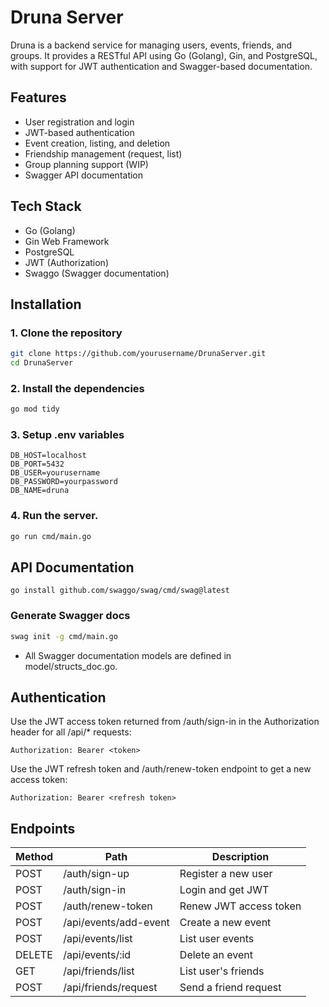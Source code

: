 # Druna Server

Druna is a backend service for managing users, events, friends, and groups. It provides a RESTful API using Go (Golang), Gin, and PostgreSQL, with support for JWT authentication and Swagger-based documentation.

## Features

- User registration and login
- JWT-based authentication
- Event creation, listing, and deletion
- Friendship management (request, list)
- Group planning support (WIP)
- Swagger API documentation

## Tech Stack

- Go (Golang)
- Gin Web Framework
- PostgreSQL
- JWT (Authorization)
- Swaggo (Swagger documentation)

## Installation

### 1. Clone the repository

```bash
git clone https://github.com/yourusername/DrunaServer.git
cd DrunaServer
```

### 2. Install the dependencies

```bash
go mod tidy
```

### 3. Setup .env variables

```
DB_HOST=localhost
DB_PORT=5432
DB_USER=yourusername
DB_PASSWORD=yourpassword
DB_NAME=druna
```

### 4. Run the server.

```bash
go run cmd/main.go
```

## API Documentation
```
go install github.com/swaggo/swag/cmd/swag@latest
```

### Generate Swagger docs
```bash
swag init -g cmd/main.go
```
- All Swagger documentation models are defined in model/structs_doc.go.

## Authentication
Use the JWT access token returned from /auth/sign-in in the Authorization header for all /api/* requests:

```
Authorization: Bearer <token>
```

Use the JWT refresh token and /auth/renew-token endpoint to get a new access token:

```
Authorization: Bearer <refresh token>
```

## Endpoints

| Method | Path                  | Description           |
| ------ | --------------------- | --------------------- |
| POST   | /auth/sign-up         | Register a new user   |
| POST   | /auth/sign-in         | Login and get JWT     |
| POST   | /auth/renew-token     | Renew JWT access token|
| POST   | /api/events/add-event | Create a new event    |
| POST   | /api/events/list      | List user events      |
| DELETE | /api/events/\:id      | Delete an event       |
| GET    | /api/friends/list     | List user's friends   |
| POST   | /api/friends/request  | Send a friend request |
